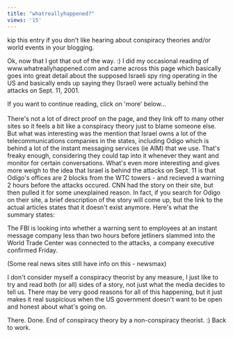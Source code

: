 ```yaml
---
title: "whatreallyhappened?"
views: '15'
---
```

<p>kip this entry if you don't like hearing about conspiracy theories and/or world events in your blogging.</p>
<p>Ok, now that I got that out of the way. :) I did my occasional reading of www.whatreallyhappened.com and came across this page which basically goes into great detail about the supposed Israeli spy ring operating in the US and basically ends up saying they (Israel) were actually behind the attacks on Sept. 11, 2001.</p>
<p>If you want to continue reading, click on 'more' below...<br />
<!--more--><br />
There's not a lot of direct proof on the page, and they link off to many other sites so it feels a bit like a conspiracy theory just to blame someone else. But what was interesting was the mention that Israel owns a lot of the telecommunications companies in the states, including Odigo which is behind a lot of the instant messaging services (ie AIM) that we use. That's freaky enough, considering they could tap into it whenever they want and monitor for certain conversations. What's even more interesting and gives more weigh to the idea that Israel is behind the attacks on Sept. 11 is that Odigo's offices are 2 blocks from the WTC towers - and recieved a warning 2 hours before the attacks occured. CNN had the story on their site, but then pulled it for some unexplained reason. In fact, if you search for Odigo on their site, a brief description of the story will come up, but the link to the actual articles states that it doesn't exist anymore. Here's what the summary states:</p>
<p>The FBI is looking into whether a warning sent to employees at an instant message company less than two hours before jetliners slammed into the World Trade Center was connected to the attacks, a company executive confirmed Friday.</p>
<p>(Some real news sites still have info on this - newsmax)</p>
<p>I don't consider myself a conspiracy theorist by any measure, I just like to try and read both (or all) sides of a story, not just what the media decides to tell us. There may be very good reasons for all of this happening, but it just makes it real suspicious when the US government doesn't want to be open and honest about what's going on.</p>
<p>There. Done. End of conspiracy theory by a non-conspiracy theorist. :) Back to work.</p>

